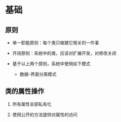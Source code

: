 # 基础

## 原则

*   单一职能原则：每个类只做跟它相关的一件事

*   开闭原则：系统中的类，应该对扩展开发，对修改关闭

*   基于以上两个原则，系统中使用如下模式

    *   数据-界面分离模式

## 类的属性操作

1.  所有属性全部私有化

2.  使用公开的方法提供对属性的访问
